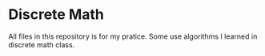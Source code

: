 # Discrete Math
All files in this repository is for my pratice. Some use algorithms I learned in discrete math class.
